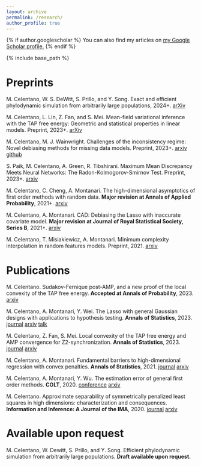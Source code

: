 ```yaml
---
layout: archive
permalink: /research/
author_profile: true
---
```


{% if author.googlescholar %}
  You can also find my articles on <u><a href="{{author.googlescholar}}">my Google Scholar profile</a>.</u>
{% endif %}

{% include base_path %}

# Preprints

M. Celentano, W. S. DeWitt, S. Prillo, and Y. Song. Exact and efficient phylodynamic simulation from arbitrarily large populations, 2024+. [arXiv](https://arxiv.org/abs/2402.17153)

M. Celentano, L. Lin, Z. Fan, and S. Mei.
Mean-field variational inference with the TAP free energy: Geometric and statistical properties in linear models. Preprint, 2023+. [arXiv](https://arxiv.org/abs/2311.08442)

M. Celentano, M. J. Wainwright. Challenges of the inconsistency regime: Novel debiasing methods for missing data models. Preprint, 2023+. [arxiv](https://arxiv.org/abs/2309.01362) [github](https://github.com/mcelentano/Debiasing_for_missing_data)

S. Paik, M. Celentano, A. Green, R. Tibshirani. Maximum Mean Discrepancy Meets Neural Networks: The Radon-Kolmogorov-Smirnov Test. Preprint, 2023+. [arxiv](https://arxiv.org/abs/2309.02422)

M. Celentano, C. Cheng, A. Montanari. The high-dimensional asymptotics of first order methods with random data. **Major revision at Annals of Applied Probability**, 2021+. [arxiv](https://arxiv.org/abs/2112.07572)

M. Celentano, A. Montanari. CAD: Debiasing the Lasso with inaccurate covariate model. **Major revision at Journal of Royal Statistical Society, Series B**, 2021+. [arxiv](https://arxiv.org/abs/2107.14172)

M. Celentano, T. Misiakiewicz, A. Montanari. Minimum complexity interpolation in random features models. Preprint, 2021. [arxiv](https://arxiv.org/abs/2103.15996) 

# Publications

M. Celentano. Sudakov-Fernique post-AMP, and a new proof of the local convexity of the TAP free energy. **Accepted at Annals of Probability**, 2023. [arxiv](https://arxiv.org/abs/2208.09550)

M. Celentano, A. Montanari, Y. Wei. The Lasso with general Gaussian designs with applications to hypothesis testing. **Annals of Statistics**, 2023. [journal](https://projecteuclid.org/journals/annals-of-statistics/volume-51/issue-5/The-Lasso-with-general-Gaussian-designs-with-applications-to-hypothesis/10.1214/23-AOS2327.short) [arxiv](https://arxiv.org/abs/2007.13716) [talk](https://drive.google.com/file/d/1l2yFo5ZIAcNpS_s8t2AXg-1Rz-RAa7fo/view)

M. Celentano, Z. Fan, S. Mei. Local convexity of the TAP free energy and AMP convergence for Z2-synchronization. **Annals of Statistics**, 2023. [journal](https://projecteuclid.org/journals/annals-of-statistics/volume-51/issue-2/Local-convexity-of-the-TAP-free-energy-and-AMP-convergence/10.1214/23-AOS2257.short) [arxiv](https://arxiv.org/abs/2106.11428)

M. Celentano, A. Montanari. Fundamental barriers to high-dimensional regression with convex penalties. **Annals of Statistics**, 2021. [journal](https://projecteuclid.org/journals/annals-of-statistics/volume-50/issue-1/Fundamental-barriers-to-high-dimensional-regression-with-convex-penalties/10.1214/21-AOS2100.full) [arxiv](https://arxiv.org/abs/1903.10603)

M. Celentano, A. Montanari, Y. Wu. The estimation error of general first order methods. **COLT**, 2020. [conference](https://proceedings.mlr.press/v125/celentano20a) [arxiv](https://arxiv.org/abs/2002.12903)

M. Celentano. Approximate separability of symmetrically penalized least squares in high dimensions: characterization and consequences. **Information and Inference: A Journal of the IMA**, 2020. [journal](https://academic.oup.com/imaiai/article/10/3/1105/6103239) [arxiv](https://arxiv.org/abs/1906.10319) 

# Available upon request

M. Celentano, W. Dewitt, S. Prillo, and Y. Song. Efficient phylodynamic simulation from arbitrarily large populations. **Draft available upon request.**

